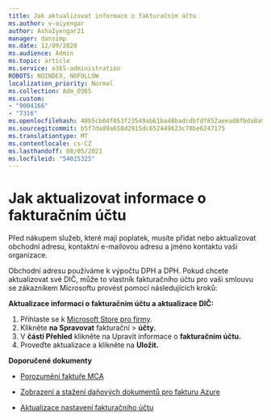 ```yaml
---
title: Jak aktualizovat informace o fakturačním účtu
ms.author: v-aiyengar
author: AshaIyengar21
manager: dansimp
ms.date: 12/09/2020
ms.audience: Admin
ms.topic: article
ms.service: o365-administration
ROBOTS: NOINDEX, NOFOLLOW
localization_priority: Normal
ms.collection: Adm_O365
ms.custom:
- "9004166"
- "7316"
ms.openlocfilehash: 40b5cb04f053f23549ab61ba48badcdbfdf852aeead8fbda8a94e6e5184a3e73
ms.sourcegitcommit: b5f7da89a650d2915dc652449623c78be6247175
ms.translationtype: MT
ms.contentlocale: cs-CZ
ms.lasthandoff: 08/05/2021
ms.locfileid: "54015325"
---
```

# <a name="how-to-update-billing-account-information"></a>Jak aktualizovat informace o fakturačním účtu

Před nákupem služeb, které mají poplatek, musíte přidat nebo aktualizovat obchodní adresu, kontaktní e-mailovou adresu a jméno kontaktu vaší organizace.

Obchodní adresu používáme k výpočtu DPH a DPH. Pokud chcete aktualizovat své DIČ, může to vlastník fakturačního účtu pro vaši smlouvu se zákazníkem Microsoftu provést pomocí následujících kroků:

**Aktualizace informací o fakturačním účtu a aktualizace DIČ:**

1. Přihlaste se k [Microsoft Store pro firmy](https://businessstore.microsoft.com/).
1. Klikněte **na Spravovat** fakturační  >  **účty.**
1. V **části Přehled** klikněte na Upravit informace o **fakturačním účtu.**
1. Proveďte aktualizace a klikněte na **Uložit.** 

**Doporučené dokumenty**

- [Porozumění faktuře MCA](https://docs.microsoft.com/azure/cost-management-billing/understand/mca-understand-your-invoice)

- [Zobrazení a stažení daňových dokumentů pro fakturu Azure](https://docs.microsoft.com/azure/cost-management-billing/understand/mca-download-tax-document)

- [Aktualizace nastavení fakturačního účtu](https://docs.microsoft.com/microsoft-store/update-microsoft-store-for-business-account-settings)  
